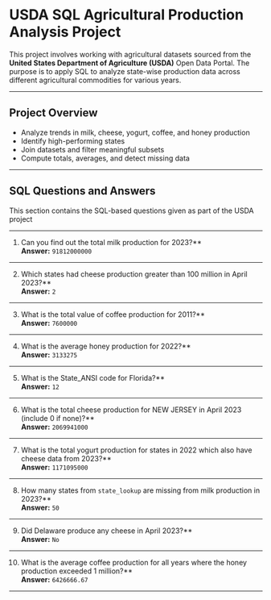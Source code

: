 # USDA SQL Agricultural Production Analysis Project

This project involves working with agricultural datasets sourced from the **United States Department of Agriculture (USDA)** Open Data Portal.
The purpose is to apply SQL to analyze state-wise production data across different agricultural commodities for various years.

---

## Project Overview

- Analyze trends in milk, cheese, yogurt, coffee, and honey production
- Identify high-performing states
- Join datasets and filter meaningful subsets
- Compute totals, averages, and detect missing data

---

## SQL Questions and Answers

This section contains the SQL-based questions given as part of the USDA project

---

1. Can you find out the total milk production for 2023?**  
 **Answer:** `91812000000`

---

2. Which states had cheese production greater than 100 million in April 2023?**  
 **Answer:** `2`

---

3. What is the total value of coffee production for 2011?**  
 **Answer:** `7600000`

---

4. What is the average honey production for 2022?**  
 **Answer:** `3133275`

---

5. What is the State_ANSI code for Florida?**  
 **Answer:** `12`

---

6. What is the total cheese production for NEW JERSEY in April 2023 (include 0 if none)?**  
 **Answer:** `2069941000`

---

7. What is the total yogurt production for states in 2022 which also have cheese data from 2023?**  
 **Answer:** `1171095000`

---

8. How many states from `state_lookup` are missing from milk production in 2023?**  
 **Answer:** `50`

---

9. Did Delaware produce any cheese in April 2023?**  
 **Answer:** `No`

---

10. What is the average coffee production for all years where the honey production exceeded 1 million?**  
 **Answer:** `6426666.67`

---
